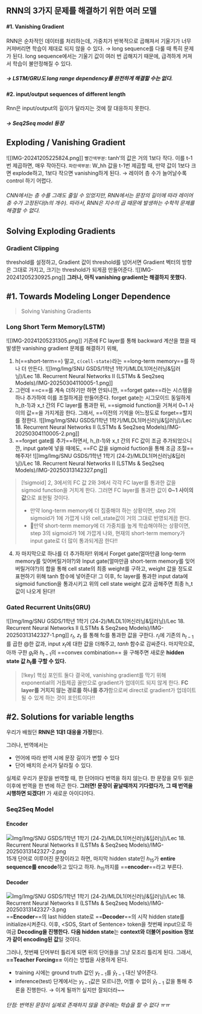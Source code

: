## RNN의 3가지 문제를 해결하기 위한 여러 모델
#### #1. Vanishing Gradient
RNN은 순차적인 데이터를 처리하는데, 가중치가 반복적으로 곱해져서 기울기가 너무 커져버리면 학습이 제대로 되지 않을 수 있다. 
→ long sequence를 다룰 때 특히 문제가 된다. long sequence에서는 기울기 값이 여러 번 곱해지기 때문에, 급격하게 커져서 학습이 불안정해질 수 있다. 
##### → LSTM/GRU도 long range dependency를 완전하게 해결할 수는 없다.
#### #2. input/output sequences of different length
Rnn은 input/output의 길이가 달라지는 것에 잘 대응하지 못한다. 
##### → Seq2Seq model 등장

## Exploding / Vanishing Gradient
![[IMG-20241205225824.png]]
`빨간색부분`: tanh’의 값은 거의 1보다 작다. 이를 t-1번 제곱하면, 매우 작아진다. 
`파란색부분`: W_hh 값을 t-1번 제곱할 때, 만약 값이 1보다 크면 explode하고, 
1보다 작으면 vanishing하게 된다. 
→ 레이어 층 수가 늘어날수록 control 하기 어렵다. 
###### CNN에서는 층 수를 그래도 줄일 수 있었지만, RNN에서는 문장의 길이에 따라 레이어 층 수가 고정된다(h의 개수). 따라서, RNN은 지수의 곱 때문에 발생하는 수학적 문제를 해결할 수 없다. 
## Solving Exploding Gradients
### Gradient Clipping
threshold를 설정하고,
Gradient 값이 threshold를 넘어서면
Gradient 벡터의 방향은 그대로 가지고, 크기는 threshold가 되게끔 만들어준다. 
![[IMG-20241205230925.png]]
**그러나, 아직 vanishing gradient는 해결하지 못했다.** 
## #1. Towards Modeling Longer Dependence
> Solving Vanishing Gradients
### Long Short Term Memory(LSTM)
![[IMG-20241205231305.png]]
기존에 FC layer를 통해 backward 계산을 했을 때 발생한 vanishing gradient 문제를 해결하기 위해, 
1. h(==short-term==) 말고, `c(cell-state)`라는 ==long-term memory==를 하나 더 만든다. 
![[Img/Img/SNU GSDS/1학년 1학기/MLDL1(머신러닝&딥러닝)/Lec 18. Recurrent Neural Networks II (LSTMs & Seq2seq Models)/IMG-20250304110005-1.png]]
2. 그런데 ==c==를 계속 더하기만 하면 안되니깐, ==forget gate==라는 시스템을 하나 추가하여 이를 조절하게끔 만들어준다. forget gate는 시그모이드 동일하게 h_(t-1)과 x_t 간의 FC layer를 통과한 뒤, ==sigmoid function을 거쳐서 0~1 사이의 값==을 가지게끔 한다. 그래서, ==이전의 기억을 어느정도로 forget==할지를 정한다. 
![[Img/Img/SNU GSDS/1학년 1학기/MLDL1(머신러닝&딥러닝)/Lec 18. Recurrent Neural Networks II (LSTMs & Seq2seq Models)/IMG-20250304110005-2.png]]
3. ==forget gate를 추가==하면서, h_(t-1)와 x_t 간의 FC 값이 조금 추가되었으니깐, input gate에 넣을 때에도, ==FC 값을 sigmoid fuction을 통해 조금 조절==해주자!
![[Img/Img/SNU GSDS/1학년 1학기 (24-2)/MLDL1(머신러닝&딥러닝)/Lec 18. Recurrent Neural Networks II (LSTMs & Seq2seq Models)/IMG-20250313142327.png]]
> [!sigmoid] 2, 3에서의 FC 값
> 2와 3에서 각각 FC layer를 통과한 값을 sigmoid function을 거치게 한다. 
> 그러면 FC layer를 통과한 값이 **0~1 사이의 값**으로 표현될 것이다. 
> - 만약 long-term memory에 더 집중해야 하는 상황이면, step 2의 sigmoid가 1에 가깝게 나와 cell_state값이 거의 그대로 반영되게끔 한다. 
> - 만약 short-term memory에 더 가중치를 높게 학습해야하는 상황이면, step 3의 sigmoid가 1에 가깝게 나와, 현재의 short-term memory가 input gate로 더 많이 통과되게끔 한다!!

4. 자 마지막으로 하나를 더 추가하자!! 위에서 Forget gate(얼마만큼 long-term memory를 잊어버릴거야?)와 Input gate(얼마만큼 short-term memory를 잊어버릴거야?)의 합을 통해 cell state의 최종 weight를 구하고, weight 값을 정도로 표현하기 위해 tanh 함수에 넣어준다!
   그 이후, fc layer를 통과한 input data에 sigmoid function을 통과시키고 위의 cell state weight 값과 곱해주면 최종 h_t 값이 나오게 된다!!
### Gated Recurrent Units(GRU)
![[Img/Img/SNU GSDS/1학년 1학기 (24-2)/MLDL1(머신러닝&딥러닝)/Lec 18. Recurrent Neural Networks II (LSTMs & Seq2seq Models)/IMG-20250313142327-1.png]]
$r_t$, $z_t$ 를 통해 fc를 통과한 값을 구한다.
$r_t$에 기존의 $h_{t-1}$를 곱한 @한 값과, input $x_t$에 대한 값을 더해주고, $tanh$ 함수로 감싸준다. 
마지막으로, 아까 구한 $g_t$와 $h_{t-1}$의 ==convex combination== 을 구해주면 새로운 **hidden state 값 $h_t$를 구할 수 있다.** 

> [!key] 핵심 포인트
> 둘다 결국에, vanishing gradient를 막기 위해 exponential의 거듭제곱 꼴만으로 gradient가 업데이트 되지 않게 한다. 
> **FC layer를 거치지 않는 경로를 하나를 추가**함으로써 direct로 gradient가 업데이트 될 수 있게 하는 것이 포인트이다!!

## #2. Solutions for variable lengths
우리가 배웠던 **RNN은 1대1 대응을 가정**한다.

그러나, 번역에서는
- 언어에 따라 번역 시에 문장 길이가 변할 수 있다
- 단어 배치의 순서가 달라질 수 있다. 

실제로 우리가 문장을 번역할 때, 한 단어마다 번역을 하지 않는다. 한 문장을 모두 읽은 이후에 번역을 한 번에 하곤 한다. 
**그러면! 문장이 끝날때까지 기다렸다가, 그 때 번역을 시행하면 되겠다!!** 가 새로운 아이디어다. 
### Seq2Seq Model
#### Encoder
![Img/Img/SNU GSDS/1학년 1학기 (24-2)/MLDL1(머신러닝&딥러닝)/Lec 18. Recurrent Neural Networks II (LSTMs & Seq2seq Models)/IMG-20250313142327-2.png](IMG-20250313142327-2.png)
15개 단어로 이루어진 문장이라고 하면, 마지막 hidden state인 $h_{15}$가 **entire sequence를 encode**하고 있다고 하자. 
$h_{15}$까지를 ==**encoder**==라고 부른다. 
#### Decoder
![Img/Img/SNU GSDS/1학년 1학기 (24-2)/MLDL1(머신러닝&딥러닝)/Lec 18. Recurrent Neural Networks II (LSTMs & Seq2seq Models)/IMG-20250313142327-3.png](IMG-20250313142327-3.png)
==**Encoder**==의 last hidden state로 ==**Decoder**==의 시작 hidden state를 initialize시켜준다. 
이후, <SOS, Start of Sentence> token을 첫번째 input으로 하여금 **Decoding을 진행한다.** **다음 hidden state**는 **context와 더불어 position 정보가 같이 encoding된 값**일 것이다. 

그러나, 첫번째 단어부터 틀리게 되면 뒤의 단어들을 그냥 모조리 틀리게 된다. 
그래서, **==Teacher Forcing==** 이라는 방법을 사용하게 된다. 
- training 시에는 ground truth 값인 $y_{t-1}$를 $\hat{y}_{t-1}$ 대신 넣어준다. 
- inference(test) 단계에서는  $y_{t-1}$값은 모르니깐, 어쩔 수 없이 $\hat{y}_{t-1}$ 값을 통해 추론을 진행한다. 
→ 이게 될까?! 싶지만 잘되더라~~
###### 단점: 번역된 문장이 실제로 존재하지 않을 경우에는 학습을 할 수 없다 ㅠㅠ






